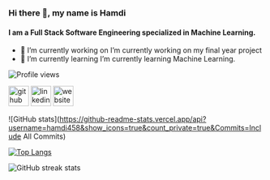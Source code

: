 ### Hi there 👋, my name is Hamdi
#### I am a Full Stack Software Engineering specialized in Machine Learning.

- 🔭 I’m currently working on I’m currently working on my final year project 
- 🌱 I’m currently learning  I’m currently learning Machine Learning. 


![Profile views](https://gpvc.arturio.dev/hamdi458)  



[<img src='https://cdn.jsdelivr.net/npm/simple-icons@3.0.1/icons/github.svg' alt='github' height='40'>](https://github.com/hamdi458)  [<img src='https://cdn.jsdelivr.net/npm/simple-icons@3.0.1/icons/linkedin.svg' alt='linkedin' height='40'>](https://www.linkedin.com/in/hamdi-ghorbel/)  [<img src='https://cdn.jsdelivr.net/npm/simple-icons@3.0.1/icons/icloud.svg' alt='website' height='40'>](https://hamdi-gh-portfolio.netlify.app/)  

![GitHub stats](https://github-readme-stats.vercel.app/api?username=hamdi458&show_icons=true&count_private=true&Commits=Include All Commits)  


[![Top Langs](https://github-readme-stats.vercel.app/api/top-langs/?username=hamdi458&langs_count=20&layout=compact)](https://github.com/anuraghazra/github-readme-stats)

![GitHub streak stats](https://github-readme-streak-stats.herokuapp.com/?user=hamdi458)  
